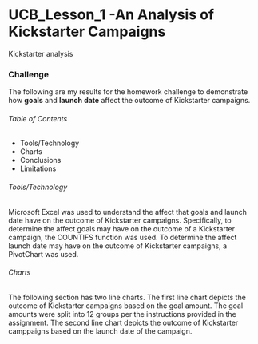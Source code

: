 # UCB_Lesson_1 -An Analysis of Kickstarter Campaigns
Kickstarter analysis
### Challenge
The following are my results for the homework challenge to demonstrate how **goals** and **launch date** affect the outcome of Kickstarter campaigns. 

###### Table of Contents
* Tools/Technology
* Charts
* Conclusions
* Limitations

###### Tools/Technology
Microsoft Excel was used to understand the affect that goals and launch date have on the outcome of Kickstarter campaigns. Specifically, to determine the affect goals may have on the outcome of a Kickstarter campaign, the COUNTIFS function was used. To determine the affect launch date may have on the outcome of Kickstarter campaigns, a PivotChart was used.

###### Charts
The following section has two line charts. The first line chart depicts the outcome of Kickstarter campaigns based on the goal amount. The goal amounts were split into 12 groups per the instructions provided in the assignment. The second line chart depicts the outcome of Kickstarter camppaigns based on the launch date of the campaign. 
